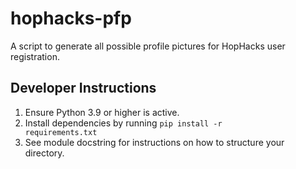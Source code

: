 # hophacks-pfp
A script to generate all possible profile pictures for HopHacks user registration.

## Developer Instructions
1. Ensure Python 3.9 or higher is active.
2. Install dependencies by running <code>pip install -r requirements.txt</code>
3. See module docstring for instructions on how to structure your directory.
